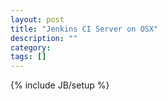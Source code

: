 ```yaml
---
layout: post
title: "Jenkins CI Server on OSX"
description: ""
category: 
tags: []
---
```

{% include JB/setup %}

